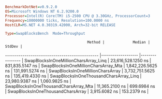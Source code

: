 ```ini
BenchmarkDotNet=v0.9.2.0
OS=Microsoft Windows NT 6.2.9200.0
Processor=Intel(R) Core(TM) i5-2500 CPU @ 3.30GHz, ProcessorCount=3
Frequency=10000000 ticks, Resolution=100.0000 ns
HostCLR=MS.NET 4.0.30319.42000, Arch=32-bit RELEASE

Type=SwapBlocksBench  Mode=Throughput  

```
                                          Method |             Median |          StdDev |
------------------------------------------------ |------------------- |---------------- |
           SwapBlocksInOneMillionCharsArray_Linq | 23,616,528.1250 ns | 831,835.5147 ns |
            SwapBlocksInOneMillionCharsArray_Mta |  1,842,226.5625 ns | 131,991.5274 ns |
                SwapBlocksInOneMillionCharsArray |  3,732,751.5625 ns | 135,419.4330 ns |
          SwapBlocksInOneThousandCharsArray_Linq |     23,980.9387 ns |   1,060.9825 ns |
           SwapBlocksInOneThousandCharsArray_Mta |     11,365.2100 ns |     699.6984 ns |
               SwapBlocksInOneThousandCharsArray |      3,915.6082 ns |     153.2379 ns |
